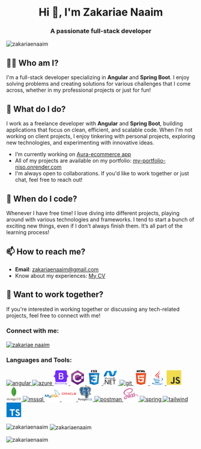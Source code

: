 <h1 align="center">Hi 👋, I'm Zakariae Naaim</h1>
<h3 align="center">A passionate full-stack developer</h3>

<p align="left"> 
  <img src="https://komarev.com/ghpvc/?username=zakariaenaaim&label=Profile%20views&color=0e75b6&style=flat" alt="zakariaenaaim" /> 
</p>

## 👨‍💻 Who am I?

I'm a full-stack developer specializing in **Angular** and **Spring Boot**. I enjoy solving problems and creating solutions for various challenges that I come across, whether in my professional projects or just for fun!

## 🔭 What do I do?

I work as a freelance developer with **Angular** and **Spring Boot**, building applications that focus on clean, efficient, and scalable code. When I'm not working on client projects, I enjoy tinkering with personal projects, exploring new technologies, and experimenting with innovative ideas.

- I’m currently working on [Aura-ecommerce app](https://github.com/ZakariaeNaaim/aura-ecommerce)
- All of my projects are available on my portfolio: [my-portfolio-niso.onrender.com](https://my-portfolio-niso.onrender.com/)
- I'm always open to collaborations. If you'd like to work together or just chat, feel free to reach out!

## 🌱 When do I code?

Whenever I have free time! I love diving into different projects, playing around with various technologies and frameworks. I tend to start a bunch of exciting new things, even if I don't always finish them. It’s all part of the learning process!

## 📫 How to reach me?

- **Email**: zakariaenaaim@gmail.com
- Know about my experiences: [My CV](https://drive.google.com/file/d/1EIl3kv321Zz1XREJZhOG4XEiVSwxr2pu/view?usp=sharing)

## 💼 Want to work together?

If you're interested in working together or discussing any tech-related projects, feel free to connect with me!

<h3 align="left">Connect with me:</h3>
<p align="left">
<a href="https://linkedin.com/in/zakariae-naaim" target="blank"><img align="center" src="https://raw.githubusercontent.com/rahuldkjain/github-profile-readme-generator/master/src/images/icons/Social/linked-in-alt.svg" alt="zakariae naaim" height="30" width="40" /></a>
</p>

<h3 align="left">Languages and Tools:</h3>
<p align="left"> <a href="https://angular.io" target="_blank" rel="noreferrer"> <img src="https://angular.io/assets/images/logos/angular/angular.svg" alt="angular" width="40" height="40"/> </a> <a href="https://azure.microsoft.com/en-in/" target="_blank" rel="noreferrer"> <img src="https://www.vectorlogo.zone/logos/microsoft_azure/microsoft_azure-icon.svg" alt="azure" width="40" height="40"/> </a> <a href="https://getbootstrap.com" target="_blank" rel="noreferrer"> <img src="https://raw.githubusercontent.com/devicons/devicon/master/icons/bootstrap/bootstrap-plain-wordmark.svg" alt="bootstrap" width="40" height="40"/> </a> <a href="https://www.w3schools.com/cs/" target="_blank" rel="noreferrer"> <img src="https://raw.githubusercontent.com/devicons/devicon/master/icons/csharp/csharp-original.svg" alt="csharp" width="40" height="40"/> </a> <a href="https://www.w3schools.com/css/" target="_blank" rel="noreferrer"> <img src="https://raw.githubusercontent.com/devicons/devicon/master/icons/css3/css3-original-wordmark.svg" alt="css3" width="40" height="40"/> </a> <a href="https://dotnet.microsoft.com/" target="_blank" rel="noreferrer"> <img src="https://raw.githubusercontent.com/devicons/devicon/master/icons/dot-net/dot-net-original-wordmark.svg" alt="dotnet" width="40" height="40"/> </a> <a href="https://git-scm.com/" target="_blank" rel="noreferrer"> <img src="https://www.vectorlogo.zone/logos/git-scm/git-scm-icon.svg" alt="git" width="40" height="40"/> </a> <a href="https://www.w3.org/html/" target="_blank" rel="noreferrer"> <img src="https://raw.githubusercontent.com/devicons/devicon/master/icons/html5/html5-original-wordmark.svg" alt="html5" width="40" height="40"/> </a> <a href="https://www.java.com" target="_blank" rel="noreferrer"> <img src="https://raw.githubusercontent.com/devicons/devicon/master/icons/java/java-original.svg" alt="java" width="40" height="40"/> </a> <a href="https://developer.mozilla.org/en-US/docs/Web/JavaScript" target="_blank" rel="noreferrer"> <img src="https://raw.githubusercontent.com/devicons/devicon/master/icons/javascript/javascript-original.svg" alt="javascript" width="40" height="40"/> </a> <a href="https://www.mongodb.com/" target="_blank" rel="noreferrer"> <img src="https://raw.githubusercontent.com/devicons/devicon/master/icons/mongodb/mongodb-original-wordmark.svg" alt="mongodb" width="40" height="40"/> </a> <a href="https://www.microsoft.com/en-us/sql-server" target="_blank" rel="noreferrer"> <img src="https://www.svgrepo.com/show/303229/microsoft-sql-server-logo.svg" alt="mssql" width="40" height="40"/> </a> <a href="https://www.mysql.com/" target="_blank" rel="noreferrer"> <img src="https://raw.githubusercontent.com/devicons/devicon/master/icons/mysql/mysql-original-wordmark.svg" alt="mysql" width="40" height="40"/> </a> <a href="https://www.oracle.com/" target="_blank" rel="noreferrer"> <img src="https://raw.githubusercontent.com/devicons/devicon/master/icons/oracle/oracle-original.svg" alt="oracle" width="40" height="40"/> </a> <a href="https://www.postgresql.org" target="_blank" rel="noreferrer"> <img src="https://raw.githubusercontent.com/devicons/devicon/master/icons/postgresql/postgresql-original-wordmark.svg" alt="postgresql" width="40" height="40"/> </a> <a href="https://postman.com" target="_blank" rel="noreferrer"> <img src="https://www.vectorlogo.zone/logos/getpostman/getpostman-icon.svg" alt="postman" width="40" height="40"/> </a> <a href="https://sass-lang.com" target="_blank" rel="noreferrer"> <img src="https://raw.githubusercontent.com/devicons/devicon/master/icons/sass/sass-original.svg" alt="sass" width="40" height="40"/> </a> <a href="https://spring.io/" target="_blank" rel="noreferrer"> <img src="https://www.vectorlogo.zone/logos/springio/springio-icon.svg" alt="spring" width="40" height="40"/> </a> <a href="https://tailwindcss.com/" target="_blank" rel="noreferrer"> <img src="https://www.vectorlogo.zone/logos/tailwindcss/tailwindcss-icon.svg" alt="tailwind" width="40" height="40"/> </a> <a href="https://www.typescriptlang.org/" target="_blank" rel="noreferrer"> <img src="https://raw.githubusercontent.com/devicons/devicon/master/icons/typescript/typescript-original.svg" alt="typescript" width="40" height="40"/> </a> </p>

<p><img align="left" src="https://github-readme-stats.vercel.app/api/top-langs?username=zakariaenaaim&show_icons=true&locale=en&layout=compact" alt="zakariaenaaim" /></p>

<p>&nbsp;<img align="center" src="https://github-readme-stats.vercel.app/api?username=zakariaenaaim&show_icons=true&locale=en" alt="zakariaenaaim" /></p>

<p><img align="center" src="https://github-readme-streak-stats.herokuapp.com/?user=zakariaenaaim&" alt="zakariaenaaim" /></p>
